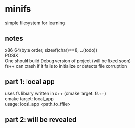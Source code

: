 # minifs

simple filesystem for learning

## notes
x86_64(byte order, sizeof(char)==8, ...(todo))  
POSIX  
One should build Debug version of project (will be fixed soon)  
fs++ can crash if it fails to initialize or detects file corruption

## part 1: local app

uses fs library written in c++ (cmake target: fs++)  
cmake target: local_app  
usage: local_app <path_to_ffile>

## part 2: will be revealed